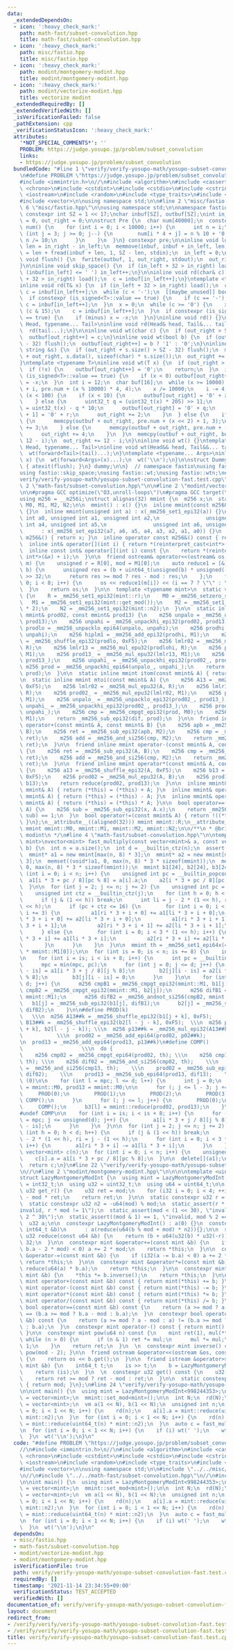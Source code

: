 ```yaml
---
data:
  _extendedDependsOn:
  - icon: ':heavy_check_mark:'
    path: math-fast/subset-convolution.hpp
    title: math-fast/subset-convolution.hpp
  - icon: ':heavy_check_mark:'
    path: misc/fastio.hpp
    title: misc/fastio.hpp
  - icon: ':heavy_check_mark:'
    path: modint/montgomery-modint.hpp
    title: modint/montgomery-modint.hpp
  - icon: ':heavy_check_mark:'
    path: modint/vectorize-modint.hpp
    title: vectorize modint
  _extendedRequiredBy: []
  _extendedVerifiedWith: []
  _isVerificationFailed: false
  _pathExtension: cpp
  _verificationStatusIcon: ':heavy_check_mark:'
  attributes:
    '*NOT_SPECIAL_COMMENTS*': ''
    PROBLEM: https://judge.yosupo.jp/problem/subset_convolution
    links:
    - https://judge.yosupo.jp/problem/subset_convolution
  bundledCode: "#line 1 \"verify/verify-yosupo-math/yosupo-subset-convolution-fast.test.cpp\"\
    \n#define PROBLEM \"https://judge.yosupo.jp/problem/subset_convolution\"\n//\n\
    #include <immintrin.h>\n//\n#include <algorithm>\n#include <cassert>\n#include\
    \ <chrono>\n#include <cstdint>\n#include <cstdio>\n#include <cstring>\n#include\
    \ <iostream>\n#include <random>\n#include <type_traits>\n#include <utility>\n\
    #include <vector>\n\nusing namespace std;\n\n#line 2 \"misc/fastio.hpp\"\n\n#line\
    \ 6 \"misc/fastio.hpp\"\n\nusing namespace std;\n\nnamespace fastio {\nstatic\
    \ constexpr int SZ = 1 << 17;\nchar inbuf[SZ], outbuf[SZ];\nint in_left = 0, in_right\
    \ = 0, out_right = 0;\n\nstruct Pre {\n  char num[40000];\n  constexpr Pre() :\
    \ num() {\n    for (int i = 0; i < 10000; i++) {\n      int n = i;\n      for\
    \ (int j = 3; j >= 0; j--) {\n        num[i * 4 + j] = n % 10 + '0';\n       \
    \ n /= 10;\n      }\n    }\n  }\n} constexpr pre;\n\ninline void load() {\n  int\
    \ len = in_right - in_left;\n  memmove(inbuf, inbuf + in_left, len);\n  in_right\
    \ = len + fread(inbuf + len, 1, SZ - len, stdin);\n  in_left = 0;\n}\n\ninline\
    \ void flush() {\n  fwrite(outbuf, 1, out_right, stdout);\n  out_right = 0;\n\
    }\n\ninline void skip_space() {\n  if (in_left + 32 > in_right) load();\n  while\
    \ (inbuf[in_left] <= ' ') in_left++;\n}\n\ninline void rd(char& c) {\n  if (in_left\
    \ + 32 > in_right) load();\n  c = inbuf[in_left++];\n}\ntemplate <typename T>\n\
    inline void rd(T& x) {\n  if (in_left + 32 > in_right) load();\n  char c;\n  do\
    \ c = inbuf[in_left++];\n  while (c < '-');\n  [[maybe_unused]] bool minus = false;\n\
    \  if constexpr (is_signed<T>::value == true) {\n    if (c == '-') minus = true,\
    \ c = inbuf[in_left++];\n  }\n  x = 0;\n  while (c >= '0') {\n    x = x * 10 +\
    \ (c & 15);\n    c = inbuf[in_left++];\n  }\n  if constexpr (is_signed<T>::value\
    \ == true) {\n    if (minus) x = -x;\n  }\n}\ninline void rd() {}\ntemplate <typename\
    \ Head, typename... Tail>\ninline void rd(Head& head, Tail&... tail) {\n  rd(head);\n\
    \  rd(tail...);\n}\n\ninline void wt(char c) {\n  if (out_right > SZ - 32) flush();\n\
    \  outbuf[out_right++] = c;\n}\ninline void wt(bool b) {\n  if (out_right > SZ\
    \ - 32) flush();\n  outbuf[out_right++] = b ? '1' : '0';\n}\ninline void wt(const\
    \ string &s) {\n  if (out_right + s.size() > SZ - 32) flush();\n  memcpy(outbuf\
    \ + out_right, s.data(), sizeof(char) * s.size());\n  out_right += s.size();\n\
    }\ntemplate <typename T>\ninline void wt(T x) {\n  if (out_right > SZ - 32) flush();\n\
    \  if (!x) {\n    outbuf[out_right++] = '0';\n    return;\n  }\n  if constexpr\
    \ (is_signed<T>::value == true) {\n    if (x < 0) outbuf[out_right++] = '-', x\
    \ = -x;\n  }\n  int i = 12;\n  char buf[16];\n  while (x >= 10000) {\n    memcpy(buf\
    \ + i, pre.num + (x % 10000) * 4, 4);\n    x /= 10000;\n    i -= 4;\n  }\n  if\
    \ (x < 100) {\n    if (x < 10) {\n      outbuf[out_right] = '0' + x;\n      ++out_right;\n\
    \    } else {\n      uint32_t q = (uint32_t(x) * 205) >> 11;\n      uint32_t r\
    \ = uint32_t(x) - q * 10;\n      outbuf[out_right] = '0' + q;\n      outbuf[out_right\
    \ + 1] = '0' + r;\n      out_right += 2;\n    }\n  } else {\n    if (x < 1000)\
    \ {\n      memcpy(outbuf + out_right, pre.num + (x << 2) + 1, 3);\n      out_right\
    \ += 3;\n    } else {\n      memcpy(outbuf + out_right, pre.num + (x << 2), 4);\n\
    \      out_right += 4;\n    }\n  }\n  memcpy(outbuf + out_right, buf + i + 4,\
    \ 12 - i);\n  out_right += 12 - i;\n}\ninline void wt() {}\ntemplate <typename\
    \ Head, typename... Tail>\ninline void wt(Head&& head, Tail&&... tail) {\n  wt(head);\n\
    \  wt(forward<Tail>(tail)...);\n}\ntemplate <typename... Args>\ninline void wtn(Args&&...\
    \ x) {\n  wt(forward<Args>(x)...);\n  wt('\\n');\n}\n\nstruct Dummy {\n  Dummy()\
    \ { atexit(flush); }\n} dummy;\n\n}  // namespace fastio\nusing fastio::rd;\n\
    using fastio::skip_space;\nusing fastio::wt;\nusing fastio::wtn;\n#line 20 \"\
    verify/verify-yosupo-math/yosupo-subset-convolution-fast.test.cpp\"\n//\n#line\
    \ 2 \"math-fast/subset-convolution.hpp\"\n\n#line 2 \"modint/vectorize-modint.hpp\"\
    \n\n#pragma GCC optimize(\"O3,unroll-loops\")\n#pragma GCC target(\"avx2\")\n\n\
    using m256 = __m256i;\nstruct alignas(32) mmint {\n  m256 x;\n  static mmint R,\
    \ M0, M1, M2, N2;\n\n  mmint() : x() {}\n  inline mmint(const m256& _x) : x(_x)\
    \ {}\n  inline mmint(unsigned int a) : x(_mm256_set1_epi32(a)) {}\n  inline mmint(unsigned\
    \ int a0, unsigned int a1, unsigned int a2,\n               unsigned int a3, unsigned\
    \ int a4, unsigned int a5,\n               unsigned int a6, unsigned int a7)\n\
    \      : x(_mm256_set_epi32(a7, a6, a5, a4, a3, a2, a1, a0)) {}\n  inline operator\
    \ m256&() { return x; }\n  inline operator const m256&() const { return x; }\n\
    \  inline int& operator[](int i) { return *(reinterpret_cast<int*>(&x) + i); }\n\
    \  inline const int& operator[](int i) const {\n    return *(reinterpret_cast<const\
    \ int*>(&x) + i);\n  }\n\n  friend ostream& operator<<(ostream& os, const mmint&\
    \ m) {\n    unsigned r = R[0], mod = M1[0];\n    auto reduce1 = [&](const uint64_t&\
    \ b) {\n      unsigned res = (b + uint64_t(unsigned(b) * unsigned(-r)) * mod)\
    \ >> 32;\n      return res >= mod ? res - mod : res;\n    };\n    for (int i =\
    \ 0; i < 8; i++) {\n      os << reduce1(m[i]) << (i == 7 ? \"\" : \" \");\n  \
    \  }\n    return os;\n  }\n\n  template <typename mint>\n  static void set_mod()\
    \ {\n    R = _mm256_set1_epi32(mint::r);\n    M0 = _mm256_setzero_si256();\n \
    \   M1 = _mm256_set1_epi32(mint::get_mod());\n    M2 = _mm256_set1_epi32(mint::get_mod()\
    \ * 2);\n    N2 = _mm256_set1_epi32(mint::n2);\n  }\n\n  static inline mmint reduce(const\
    \ mmint& prod02, const mmint& prod13) {\n    m256 unpalo = _mm256_unpacklo_epi32(prod02,\
    \ prod13);\n    m256 unpahi = _mm256_unpackhi_epi32(prod02, prod13);\n    m256\
    \ prodlo = _mm256_unpacklo_epi64(unpalo, unpahi);\n    m256 prodhi = _mm256_unpackhi_epi64(unpalo,\
    \ unpahi);\n    m256 hiplm1 = _mm256_add_epi32(prodhi, M1);\n    m256 prodlohi\
    \ = _mm256_shuffle_epi32(prodlo, 0xF5);\n    m256 lmlr02 = _mm256_mul_epu32(prodlo,\
    \ R);\n    m256 lmlr13 = _mm256_mul_epu32(prodlohi, R);\n    m256 prod02_ = _mm256_mul_epu32(lmlr02,\
    \ M1);\n    m256 prod13_ = _mm256_mul_epu32(lmlr13, M1);\n    m256 unpalo_ = _mm256_unpacklo_epi32(prod02_,\
    \ prod13_);\n    m256 unpahi_ = _mm256_unpackhi_epi32(prod02_, prod13_);\n   \
    \ m256 prod = _mm256_unpackhi_epi64(unpalo_, unpahi_);\n    return _mm256_sub_epi32(hiplm1,\
    \ prod);\n  }\n\n  static inline mmint itom(const mmint& A) { return A * N2; }\n\
    \n  static inline mmint mtoi(const mmint& A) {\n    m256 A13 = _mm256_shuffle_epi32(A,\
    \ 0xF5);\n    m256 lmlr02 = _mm256_mul_epu32(A, R);\n    m256 lmlr13 = _mm256_mul_epu32(A13,\
    \ R);\n    m256 prod02_ = _mm256_mul_epu32(lmlr02, M1);\n    m256 prod13_ = _mm256_mul_epu32(lmlr13,\
    \ M1);\n    m256 unpalo_ = _mm256_unpacklo_epi32(prod02_, prod13_);\n    m256\
    \ unpahi_ = _mm256_unpackhi_epi32(prod02_, prod13_);\n    m256 prod = _mm256_unpackhi_epi64(unpalo_,\
    \ unpahi_);\n    m256 cmp = _mm256_cmpgt_epi32(prod, M0);\n    m256 dif = _mm256_and_si256(cmp,\
    \ M1);\n    return _mm256_sub_epi32(dif, prod);\n  }\n\n  friend inline mmint\
    \ operator+(const mmint& A, const mmint& B) {\n    m256 apb = _mm256_add_epi32(A,\
    \ B);\n    m256 ret = _mm256_sub_epi32(apb, M2);\n    m256 cmp = _mm256_cmpgt_epi32(M0,\
    \ ret);\n    m256 add = _mm256_and_si256(cmp, M2);\n    return _mm256_add_epi32(add,\
    \ ret);\n  }\n\n  friend inline mmint operator-(const mmint& A, const mmint& B)\
    \ {\n    m256 ret = _mm256_sub_epi32(A, B);\n    m256 cmp = _mm256_cmpgt_epi32(M0,\
    \ ret);\n    m256 add = _mm256_and_si256(cmp, M2);\n    return _mm256_add_epi32(add,\
    \ ret);\n  }\n\n  friend inline mmint operator*(const mmint& A, const mmint& B)\
    \ {\n    m256 a13 = _mm256_shuffle_epi32(A, 0xF5);\n    m256 b13 = _mm256_shuffle_epi32(B,\
    \ 0xF5);\n    m256 prod02 = _mm256_mul_epu32(A, B);\n    m256 prod13 = _mm256_mul_epu32(a13,\
    \ b13);\n    return reduce(prod02, prod13);\n  }\n\n  inline mmint& operator+=(const\
    \ mmint& A) { return (*this) = (*this) + A; }\n  inline mmint& operator-=(const\
    \ mmint& A) { return (*this) = (*this) - A; }\n  inline mmint& operator*=(const\
    \ mmint& A) { return (*this) = (*this) * A; }\n\n  bool operator==(const mmint&\
    \ A) {\n    m256 sub = _mm256_sub_epi32(x, A.x);\n    return _mm256_testz_si256(sub,\
    \ sub) == 1;\n  }\n  bool operator!=(const mmint& A) { return !((*this) == A);\
    \ }\n};\n__attribute__((aligned(32))) mmint mmint::R;\n__attribute__((aligned(32)))\
    \ mmint mmint::M0, mmint::M1, mmint::M2, mmint::N2;\n\n/**\n * @brief vectorize\
    \ modint\n */\n#line 4 \"math-fast/subset-convolution.hpp\"\n\ntemplate <typename\
    \ mint>\nvector<mint> fast_multiply(const vector<mint>& a, const vector<mint>&\
    \ b) {\n  int n = a.size();\n  int d = __builtin_ctz(n);\n  assert(d <= 23);\n\
    \  mmint* a1 = new mmint[max(n, 8) * 3];\n  mmint* a2 = new mmint[max(n, 8) *\
    \ 3];\n  memset((void*)a1, 0, max(n, 8) * 3 * sizeof(mmint));\n  memset((void*)a2,\
    \ 0, max(n, 8) * 3 * sizeof(mmint));\n  mmint b1[24], b2[24], b3[24];\n\n  for\
    \ (int i = 0; i < n; i++) {\n    unsigned int pc = __builtin_popcount(i);\n  \
    \  a1[i * 3 + pc / 8][pc % 8] = a[i].a;\n    a2[i * 3 + pc / 8][pc % 8] = b[i].a;\n\
    \  }\n\n  for (int j = 2; j <= n; j += 2) {\n    unsigned int pc = __builtin_popcount(j);\n\
    \    unsigned int ctz = __builtin_ctz(j);\n    for (int h = 0; h < d; h++) {\n\
    \      if (j & (1 << h)) break;\n      int li = j - 2 * (1 << h), ri = j - (1\
    \ << h);\n      if (pc + ctz <= 16) {\n        for (int i = 0; i < 3 * (1 << h);\
    \ i += 3) {\n          a1[ri * 3 + i + 0] += a1[li * 3 + i + 0];\n          a2[ri\
    \ * 3 + i + 0] += a2[li * 3 + i + 0];\n          a1[ri * 3 + i + 1] += a1[li *\
    \ 3 + i + 1];\n          a2[ri * 3 + i + 1] += a2[li * 3 + i + 1];\n        }\n\
    \      } else {\n        for (int i = 0; i < 3 * (1 << h); i++) {\n          a1[ri\
    \ * 3 + i] += a1[li * 3 + i];\n          a2[ri * 3 + i] += a2[li * 3 + i];\n \
    \       }\n      }\n    }\n  }\n\n  mmint th = _mm256_set1_epi64x(4LL * mmint::M1[0]\
    \ * mmint::M1[0]);\n\n  for (int is = 0; is < n; is += 8) {\n    int mpc = d;\n\
    \n    for (int i = is; i < is + 8; i++) {\n      int pc = __builtin_popcount(i);\n\
    \      mpc = min(mpc, pc);\n      for (int j = 0; j <= d; j++) {\n        b1[j][i\
    \ - is] = a1[i * 3 + j / 8][j % 8];\n        b2[j][i - is] = a2[i * 3 + j / 8][j\
    \ % 8];\n        b3[j][i - is] = 0;\n      }\n    }\n\n    for (int j = 0; j <=\
    \ d; j++) {\n      m256 cmpB1 = _mm256_cmpgt_epi32(mmint::M1, b1[j]);\n      m256\
    \ cmpB2 = _mm256_cmpgt_epi32(mmint::M1, b2[j]);\n      m256 difB1 = _mm256_andnot_si256(cmpB1,\
    \ mmint::M1);\n      m256 difB2 = _mm256_andnot_si256(cmpB2, mmint::M1);\n   \
    \   b1[j] = _mm256_sub_epi32(b1[j], difB1);\n      b2[j] = _mm256_sub_epi32(b2[j],\
    \ difB2);\n    }\n\n#define PROD(k)                                          \
    \   \\\n  m256 A13##k = _mm256_shuffle_epi32(b1[j + k], 0xF5);      \\\n  m256\
    \ B13##k = _mm256_shuffle_epi32(b2[l - j - k], 0xF5);  \\\n  m256 p02##k = _mm256_mul_epi32(b1[j\
    \ + k], b2[l - j - k]); \\\n  m256 p13##k = _mm256_mul_epi32(A13##k, B13##k);\
    \           \\\n  prod02 = _mm256_add_epi64(prod02, p02##k);                \\\
    \n  prod13 = _mm256_add_epi64(prod13, p13##k)\n#define COMP()                \
    \                   \\\n  do {                                           \\\n\
    \    m256 cmp02 = _mm256_cmpgt_epi64(prod02, th); \\\n    m256 cmp13 = _mm256_cmpgt_epi64(prod13,\
    \ th); \\\n    m256 dif02 = _mm256_and_si256(cmp02, th);    \\\n    m256 dif13\
    \ = _mm256_and_si256(cmp13, th);    \\\n    prod02 = _mm256_sub_epi64(prod02,\
    \ dif02);    \\\n    prod13 = _mm256_sub_epi64(prod13, dif13);    \\\n  } while\
    \ (0)\n\n    for (int l = mpc; l <= d; l++) {\n      int j = 0;\n      mmint prod02\
    \ = mmint::M0, prod13 = mmint::M0;\n\n      for (; j <= l - 3; j += 4) {\n   \
    \     PROD(0);\n        PROD(1);\n        PROD(2);\n        PROD(3);\n       \
    \ COMP();\n      }\n      for (; j <= l; j++) {\n        PROD(0);\n      }\n \
    \     COMP();\n      b3[l] = mmint::reduce(prod02, prod13);\n    }\n\n#undef PROD\n\
    #undef COMP\n\n    for (int i = is; i < is + 8; i++) {\n      for (unsigned j\
    \ = mpc; j <= unsigned(d); j++) {\n        a1[i * 3 + j / 8][j % 8] = b3[j][i\
    \ - is];\n      }\n    }\n  }\n\n  for (int j = 2; j <= n; j += 2) {\n    for\
    \ (int h = 0; h < d; h++) {\n      if (j & (1 << h)) break;\n      int li = j\
    \ - 2 * (1 << h), ri = j - (1 << h);\n      for (int i = 0; i < 3 * (1 << h);\
    \ i++) {\n        a1[ri * 3 + i] -= a1[li * 3 + i];\n      }\n    }\n  }\n\n \
    \ vector<mint> c(n);\n  for (int i = 0; i < n; i++) {\n    unsigned int pc = __builtin_popcount(i);\n\
    \    c[i].a = a1[i * 3 + pc / 8][pc % 8];\n  }\n\n  delete[](a1);\n  delete[](a2);\n\
    \  return c;\n}\n#line 22 \"verify/verify-yosupo-math/yosupo-subset-convolution-fast.test.cpp\"\
    \n//\n#line 2 \"modint/montgomery-modint.hpp\"\n\n\n\ntemplate <uint32_t mod>\n\
    struct LazyMontgomeryModInt {\n  using mint = LazyMontgomeryModInt;\n  using i32\
    \ = int32_t;\n  using u32 = uint32_t;\n  using u64 = uint64_t;\n\n  static constexpr\
    \ u32 get_r() {\n    u32 ret = mod;\n    for (i32 i = 0; i < 4; ++i) ret *= 2\
    \ - mod * ret;\n    return ret;\n  }\n\n  static constexpr u32 r = get_r();\n\
    \  static constexpr u32 n2 = -u64(mod) % mod;\n  static_assert(r * mod == 1, \"\
    invalid, r * mod != 1\");\n  static_assert(mod < (1 << 30), \"invalid, mod >=\
    \ 2 ^ 30\");\n  static_assert((mod & 1) == 1, \"invalid, mod % 2 == 0\");\n\n\
    \  u32 a;\n\n  constexpr LazyMontgomeryModInt() : a(0) {}\n  constexpr LazyMontgomeryModInt(const\
    \ int64_t &b)\n      : a(reduce(u64(b % mod + mod) * n2)){};\n\n  static constexpr\
    \ u32 reduce(const u64 &b) {\n    return (b + u64(u32(b) * u32(-r)) * mod) >>\
    \ 32;\n  }\n\n  constexpr mint &operator+=(const mint &b) {\n    if (i32(a +=\
    \ b.a - 2 * mod) < 0) a += 2 * mod;\n    return *this;\n  }\n\n  constexpr mint\
    \ &operator-=(const mint &b) {\n    if (i32(a -= b.a) < 0) a += 2 * mod;\n   \
    \ return *this;\n  }\n\n  constexpr mint &operator*=(const mint &b) {\n    a =\
    \ reduce(u64(a) * b.a);\n    return *this;\n  }\n\n  constexpr mint &operator/=(const\
    \ mint &b) {\n    *this *= b.inverse();\n    return *this;\n  }\n\n  constexpr\
    \ mint operator+(const mint &b) const { return mint(*this) += b; }\n  constexpr\
    \ mint operator-(const mint &b) const { return mint(*this) -= b; }\n  constexpr\
    \ mint operator*(const mint &b) const { return mint(*this) *= b; }\n  constexpr\
    \ mint operator/(const mint &b) const { return mint(*this) /= b; }\n  constexpr\
    \ bool operator==(const mint &b) const {\n    return (a >= mod ? a - mod : a)\
    \ == (b.a >= mod ? b.a - mod : b.a);\n  }\n  constexpr bool operator!=(const mint\
    \ &b) const {\n    return (a >= mod ? a - mod : a) != (b.a >= mod ? b.a - mod\
    \ : b.a);\n  }\n  constexpr mint operator-() const { return mint() - mint(*this);\
    \ }\n\n  constexpr mint pow(u64 n) const {\n    mint ret(1), mul(*this);\n   \
    \ while (n > 0) {\n      if (n & 1) ret *= mul;\n      mul *= mul;\n      n >>=\
    \ 1;\n    }\n    return ret;\n  }\n  \n  constexpr mint inverse() const { return\
    \ pow(mod - 2); }\n\n  friend ostream &operator<<(ostream &os, const mint &b)\
    \ {\n    return os << b.get();\n  }\n\n  friend istream &operator>>(istream &is,\
    \ mint &b) {\n    int64_t t;\n    is >> t;\n    b = LazyMontgomeryModInt<mod>(t);\n\
    \    return (is);\n  }\n  \n  constexpr u32 get() const {\n    u32 ret = reduce(a);\n\
    \    return ret >= mod ? ret - mod : ret;\n  }\n\n  static constexpr u32 get_mod()\
    \ { return mod; }\n};\n#line 24 \"verify/verify-yosupo-math/yosupo-subset-convolution-fast.test.cpp\"\
    \n\nint main() {\n  using mint = LazyMontgomeryModInt<998244353>;\n  using vm\
    \ = vector<mint>;\n  mmint::set_mod<mint>();\n\n  int N;\n  rd(N);\n  using vm\
    \ = vector<mint>;\n  vm a(1 << N), b(1 << N);\n  unsigned int n;\n  for (int i\
    \ = 0; i < 1 << N; i++) {\n    rd(n);\n    a[i].a = mint::reduce(uint64_t(n) *\
    \ mint::n2);\n  }\n  for (int i = 0; i < 1 << N; i++) {\n    rd(n);\n    b[i].a\
    \ = mint::reduce(uint64_t(n) * mint::n2);\n  }\n  auto c = fast_multiply(a, b);\n\
    \n  for (int i = 0; i < 1 << N; i++) {\n    if (i) wt(' ');\n    wt(c[i].get());\n\
    \  }\n  wt('\\n');\n}\n"
  code: "#define PROBLEM \"https://judge.yosupo.jp/problem/subset_convolution\"\n\
    //\n#include <immintrin.h>\n//\n#include <algorithm>\n#include <cassert>\n#include\
    \ <chrono>\n#include <cstdint>\n#include <cstdio>\n#include <cstring>\n#include\
    \ <iostream>\n#include <random>\n#include <type_traits>\n#include <utility>\n\
    #include <vector>\n\nusing namespace std;\n\n#include \"../../misc/fastio.hpp\"\
    \n//\n#include \"../../math-fast/subset-convolution.hpp\"\n//\n#include \"../../modint/montgomery-modint.hpp\"\
    \n\nint main() {\n  using mint = LazyMontgomeryModInt<998244353>;\n  using vm\
    \ = vector<mint>;\n  mmint::set_mod<mint>();\n\n  int N;\n  rd(N);\n  using vm\
    \ = vector<mint>;\n  vm a(1 << N), b(1 << N);\n  unsigned int n;\n  for (int i\
    \ = 0; i < 1 << N; i++) {\n    rd(n);\n    a[i].a = mint::reduce(uint64_t(n) *\
    \ mint::n2);\n  }\n  for (int i = 0; i < 1 << N; i++) {\n    rd(n);\n    b[i].a\
    \ = mint::reduce(uint64_t(n) * mint::n2);\n  }\n  auto c = fast_multiply(a, b);\n\
    \n  for (int i = 0; i < 1 << N; i++) {\n    if (i) wt(' ');\n    wt(c[i].get());\n\
    \  }\n  wt('\\n');\n}\n"
  dependsOn:
  - misc/fastio.hpp
  - math-fast/subset-convolution.hpp
  - modint/vectorize-modint.hpp
  - modint/montgomery-modint.hpp
  isVerificationFile: true
  path: verify/verify-yosupo-math/yosupo-subset-convolution-fast.test.cpp
  requiredBy: []
  timestamp: '2021-11-14 23:34:55+09:00'
  verificationStatus: TEST_ACCEPTED
  verifiedWith: []
documentation_of: verify/verify-yosupo-math/yosupo-subset-convolution-fast.test.cpp
layout: document
redirect_from:
- /verify/verify/verify-yosupo-math/yosupo-subset-convolution-fast.test.cpp
- /verify/verify/verify-yosupo-math/yosupo-subset-convolution-fast.test.cpp.html
title: verify/verify-yosupo-math/yosupo-subset-convolution-fast.test.cpp
---
```

